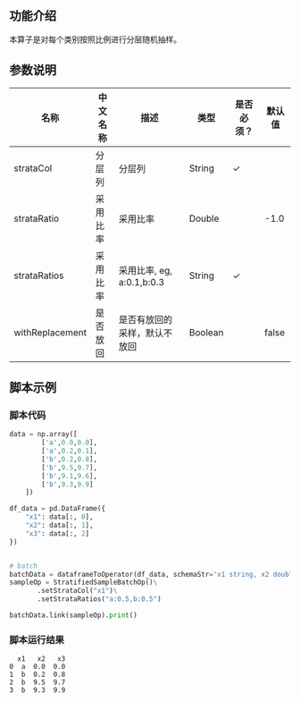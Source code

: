 ## 功能介绍

本算子是对每个类别按照比例进行分层随机抽样。

## 参数说明

| 名称 | 中文名称 | 描述 | 类型 | 是否必须？ | 默认值 |
| --- | --- | --- | --- | --- | --- |
| strataCol | 分层列 | 分层列 | String | ✓ |  |
| strataRatio | 采用比率 | 采用比率 | Double |  | -1.0 |
| strataRatios | 采用比率 | 采用比率, eg, a:0.1,b:0.3 | String | ✓ |  |
| withReplacement | 是否放回 | 是否有放回的采样，默认不放回 | Boolean |  | false |


## 脚本示例

### 脚本代码

```python
data = np.array([
        ['a',0.0,0.0],
        ['a',0.2,0.1],
        ['b',0.2,0.8],
        ['b',9.5,9.7],
        ['b',9.1,9.6],
        ['b',9.3,9.9]
    ])

df_data = pd.DataFrame({
    "x1": data[:, 0],
    "x2": data[:, 1],
    "x3": data[:, 2]
})


# batch 
batchData = dataframeToOperator(df_data, schemaStr='x1 string, x2 double, x3 double', op_type='batch')
sampleOp = StratifiedSampleBatchOp()\
       .setStrataCol("x1")\
       .setStrataRatios("a:0.5,b:0.5")

batchData.link(sampleOp).print()

```

### 脚本运行结果

```
  x1   x2   x3
0  a  0.0  0.0
1  b  0.2  0.8
2  b  9.5  9.7
3  b  9.3  9.9
```
